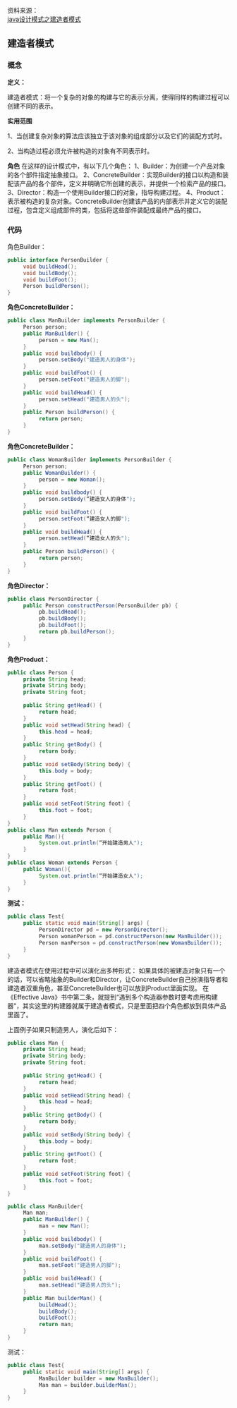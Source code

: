 资料来源：<br/>
[java设计模式之建造者模式](https://blog.csdn.net/jason0539/article/details/44992733)

## 建造者模式

### 概念

**定义：**

建造者模式：将一个复杂的对象的构建与它的表示分离，使得同样的构建过程可以创建不同的表示。

**实用范围**

1、当创建复杂对象的算法应该独立于该对象的组成部分以及它们的装配方式时。

2、当构造过程必须允许被构造的对象有不同表示时。

**角色**
在这样的设计模式中，有以下几个角色：
1、Builder：为创建一个产品对象的各个部件指定抽象接口。
2、ConcreteBuilder：实现Builder的接口以构造和装配该产品的各个部件，定义并明确它所创建的表示，并提供一个检索产品的接口。
3、Director：构造一个使用Builder接口的对象，指导构建过程。
4、Product：表示被构造的复杂对象。ConcreteBuilder创建该产品的内部表示并定义它的装配过程，包含定义组成部件的类，包括将这些部件装配成最终产品的接口。

### 代码

角色Builder：

```java
public interface PersonBuilder {
     void buildHead();
     void buildBody();
     void buildFoot();
     Person buildPerson();
}
```

**角色ConcreteBuilder：**

```java
public class ManBuilder implements PersonBuilder {
     Person person;
     public ManBuilder() {
          person = new Man();
     }
     public void buildbody() {
          person.setBody("建造男人的身体");
     }
     public void buildFoot() {
          person.setFoot("建造男人的脚");
     }
     public void buildHead() {
          person.setHead("建造男人的头");
     }
     public Person buildPerson() {
          return person;
     }
}
```

**角色ConcreteBuilder：**

```java
public class WomanBuilder implements PersonBuilder {
     Person person;
     public WomanBuilder() {
          person = new Woman();
     }
     public void buildbody() {
          person.setBody(“建造女人的身体");
     }
     public void buildFoot() {
          person.setFoot(“建造女人的脚");
     }
     public void buildHead() {
          person.setHead(“建造女人的头");
     }
     public Person buildPerson() {
          return person;
     }
}
```

**角色Director：**

```java
public class PersonDirector {
     public Person constructPerson(PersonBuilder pb) {
          pb.buildHead();
          pb.buildBody();
          pb.buildFoot();
          return pb.buildPerson();
     }
}
```

**角色Product：**

```java
public class Person {
     private String head;
     private String body;
     private String foot;
 
     public String getHead() {
          return head;
     }
     public void setHead(String head) {
          this.head = head;
     }
     public String getBody() {
          return body;
     }
     public void setBody(String body) {
          this.body = body;
     }
     public String getFoot() {
          return foot;
     }
     public void setFoot(String foot) {
          this.foot = foot;
     }
}
public class Man extends Person {
     public Man(){
          System.out.println(“开始建造男人");
     }
}
public class Woman extends Person {
     public Woman(){
          System.out.println(“开始建造女人");
     }
}
```

**测试：**

```java
public class Test{
     public static void main(String[] args) {
          PersonDirector pd = new PersonDirector();
          Person womanPerson = pd.constructPerson(new ManBuilder());
          Person manPerson = pd.constructPerson(new WomanBuilder());
     }
}
```

建造者模式在使用过程中可以演化出多种形式：
如果具体的被建造对象只有一个的话，可以省略抽象的Builder和Director，让ConcreteBuilder自己扮演指导者和建造者双重角色，甚至ConcreteBuilder也可以放到Product里面实现。
在《Effective Java》书中第二条，就提到“遇到多个构造器参数时要考虑用构建器”，其实这里的构建器就属于建造者模式，只是里面把四个角色都放到具体产品里面了。

上面例子如果只制造男人，演化后如下：

```java
public class Man {
     private String head;
     private String body;
     private String foot;
 
     public String getHead() {
          return head;
     }
     public void setHead(String head) {
          this.head = head;
     }
     public String getBody() {
          return body;
     }
     public void setBody(String body) {
          this.body = body;
     }
     public String getFoot() {
          return foot;
     }
     public void setFoot(String foot) {
          this.foot = foot;
     }
}
```



```java
public class ManBuilder{
     Man man;
     public ManBuilder() {
          man = new Man();
     }
     public void buildbody() {
          man.setBody("建造男人的身体");
     }
     public void buildFoot() {
          man.setFoot("建造男人的脚");
     }
     public void buildHead() {
          man.setHead("建造男人的头");
     }
     public Man builderMan() {
          buildHead();
          buildBody();
          buildFoot();
          return man;
     }
}
```

测试：

```java
public class Test{
     public static void main(String[] args) {
          ManBuilder builder = new ManBuilder();
          Man man = builder.builderMan();
     }
}
```